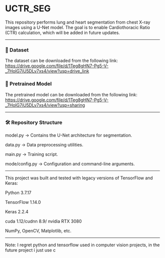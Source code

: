 # UCTR_SEG #

This repository performs lung and heart segmentation from chest X-ray images using a U-Net model. The goal is to enable Cardiothoracic Ratio (CTR) calculation, which will be added in future updates.

---------------------------------------------------------------------------------------------------------------------------------------------------------------------------------------------------------------------------------------------------------------
### 📂 Dataset ###
The dataset can be downloaded from the following link:
https://drive.google.com/file/d/1Teg8gHN7-Pg5-V-_7HoIG7iU5DLv7xs4/view?usp=drive_link

### 📂 Pretrained Model ###
The pretrained model can be downloaded from the following link:
https://drive.google.com/file/d/1Teg8gHN7-Pg5-V-_7HoIG7iU5DLv7xs4/view?usp=sharing

---------------------------------------------------------------------------------------------------------------------------------------------------------------------------------------------------------------------------------------------------------------
### 🛠 Repository Structure ###
model.py → Contains the U-Net architecture for segmentation.

data.py → Data preprocessing utilities.

main.py → Training script.

mode/config.py → Configuration and command-line arguments.

---------------------------------------------------------------------------------------------------------------------------------------------------------------------------------------------------------------------------------------------------------------
This project was built and tested with legacy versions of TensorFlow and Keras:

Python 3.7.17

TensorFlow 1.14.0

Keras 2.2.4

cuda 1.12/cudnn 8.9/ nvidia RTX 3080 

NumPy, OpenCV, Matplotlib, etc.

---------------------------------------------------------------------------------------------------------------------------------------------------------------------------------------------------------------------------------------------------------------
Note: I regret python and tensorflow used in computer vision projects, in the future project i just use c
